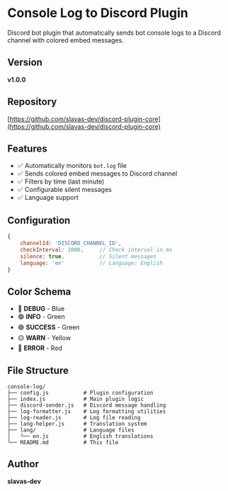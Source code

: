 # Console Log to Discord Plugin

Discord bot plugin that automatically sends bot console logs to a Discord channel with colored embed messages.

## Version
**v1.0.0**

## Repository
[https://github.com/slavas-dev/discord-plugin-core](https://github.com/slavas-dev/discord-plugin-core)

## Features

- ✅ Automatically monitors `bot.log` file
- ✅ Sends colored embed messages to Discord channel
- ✅ Filters by time (last minute)
- ✅ Configurable silent messages
- ✅ Language support

## Configuration

```javascript
{
    channelId: 'DISCORD_CHANNEL_ID',
    checkInterval: 1000,     // Check interval in ms
    silence: true,           // Silent messages
    language: 'en'           // Language: English
}
```

## Color Schema

- 🔵 **DEBUG** - Blue
- 🟢 **INFO** - Green  
- 🟢 **SUCCESS** - Green
- 🟡 **WARN** - Yellow
- 🔴 **ERROR** - Red

## File Structure

```
console-log/
├── config.js           # Plugin configuration
├── index.js            # Main plugin logic
├── discord-sender.js   # Discord message handling
├── log-formatter.js    # Log formatting utilities
├── log-reader.js       # Log file reading
├── lang-helper.js      # Translation system
├── lang/               # Language files
│   └── en.js           # English translations
└── README.md           # This file
```

## Author
**slavas-dev**
